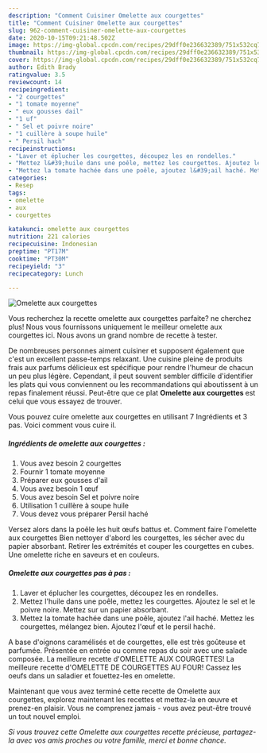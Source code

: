 ```yaml
---
description: "Comment Cuisiner Omelette aux courgettes"
title: "Comment Cuisiner Omelette aux courgettes"
slug: 962-comment-cuisiner-omelette-aux-courgettes
date: 2020-10-15T09:21:48.502Z
image: https://img-global.cpcdn.com/recipes/29dff0e236632389/751x532cq70/omelette-aux-courgettes-photo-principale-de-la-recette.jpg
thumbnail: https://img-global.cpcdn.com/recipes/29dff0e236632389/751x532cq70/omelette-aux-courgettes-photo-principale-de-la-recette.jpg
cover: https://img-global.cpcdn.com/recipes/29dff0e236632389/751x532cq70/omelette-aux-courgettes-photo-principale-de-la-recette.jpg
author: Edith Brady
ratingvalue: 3.5
reviewcount: 14
recipeingredient:
- "2 courgettes"
- "1 tomate moyenne"
- " eux gousses dail"
- "1 uf"
- " Sel et poivre noire"
- "1 cuillère à soupe huile"
- " Persil hach"
recipeinstructions:
- "Laver et éplucher les courgettes, découpez les en rondelles."
- "Mettez l&#39;huile dans une poêle, mettez les courgettes. Ajoutez le sel et le poivre noire. Mettez sur un papier absorbant."
- "Mettez la tomate hachée dans une poêle, ajoutez l&#39;ail haché. Mettez les courgettes, mélangez bien. Ajoutez l&#39;œuf et le persil haché."
categories:
- Resep
tags:
- omelette
- aux
- courgettes

katakunci: omelette aux courgettes 
nutrition: 221 calories
recipecuisine: Indonesian
preptime: "PT17M"
cooktime: "PT30M"
recipeyield: "3"
recipecategory: Lunch

---
```



![Omelette aux courgettes](https://img-global.cpcdn.com/recipes/29dff0e236632389/751x532cq70/omelette-aux-courgettes-photo-principale-de-la-recette.jpg)

Vous recherchez la recette omelette aux courgettes parfaite? ne cherchez plus! Nous vous fournissons uniquement le meilleur omelette aux courgettes ici. Nous avons un grand nombre de recette à tester.

De nombreuses personnes aiment cuisiner et supposent également que c'est un excellent passe-temps relaxant. Une cuisine pleine de produits frais aux parfums délicieux est spécifique pour rendre l'humeur de chacun un peu plus légère. Cependant, il peut souvent sembler difficile d'identifier les plats qui vous conviennent ou les recommandations qui aboutissent à un repas finalement réussi. Peut-être que ce plat <strong> Omelette aux courgettes </strong> est celui que vous essayez de trouver.

<!--inarticleads1-->

Vous pouvez cuire omelette aux courgettes en utilisant 7 Ingrédients et 3 pas. Voici comment vous cuire il.

##### Ingrédients de omelette aux courgettes :

1. Vous avez besoin 2 courgettes
1. Fournir 1 tomate moyenne
1. Préparer  eux gousses d&#39;ail
1. Vous avez besoin 1 œuf
1. Vous avez besoin  Sel et poivre noire
1. Utilisation 1 cuillère à soupe huile
1. Vous devez vous préparer  Persil haché


Versez alors dans la poêle les huit œufs battus et. Comment faire l&#39;omelette aux courgettes Bien nettoyer d&#39;abord les courgettes, les sécher avec du papier absorbant. Retirer les extrémités et couper les courgettes en cubes. Une omelette riche en saveurs et en couleurs. 

<!--inarticleads2-->

##### Omelette aux courgettes pas à pas :

1. Laver et éplucher les courgettes, découpez les en rondelles.
1. Mettez l&#39;huile dans une poêle, mettez les courgettes. Ajoutez le sel et le poivre noire. Mettez sur un papier absorbant.
1. Mettez la tomate hachée dans une poêle, ajoutez l&#39;ail haché. Mettez les courgettes, mélangez bien. Ajoutez l&#39;œuf et le persil haché.


A base d&#39;oignons caramélisés et de courgettes, elle est très goûteuse et parfumée. Présentée en entrée ou comme repas du soir avec une salade composée. La meilleure recette d&#39;OMELETTE AUX COURGETTES! La meilleure recette d&#39;OMELETTE DE COURGETTES AU FOUR! Cassez les oeufs dans un saladier et fouettez-les en omelette. 

<!--inarticleads1-->

<p>
Maintenant que vous avez terminé cette recette de Omelette aux courgettes, explorez maintenant les recettes et mettez-la en œuvre et prenez-en plaisir. Vous ne comprenez jamais - vous avez peut-être trouvé un tout nouvel emploi.
</p>

<p>
<i>Si vous trouvez cette Omelette aux courgettes recette précieuse, partagez-la avec vos amis proches ou votre famille, merci et bonne chance.</i>
</p>
